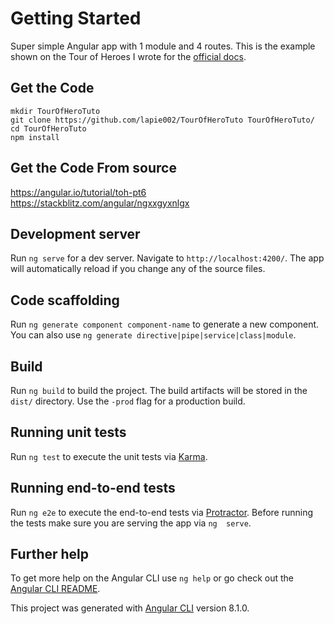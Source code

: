 # Getting Started

Super simple Angular app with 1 module and 4 routes. This is the example shown on the Tour of Heroes I wrote for the [official 
docs](https://angular.io/tutorial).

## Get the Code
```
mkdir TourOfHeroTuto
git clone https://github.com/lapie002/TourOfHeroTuto TourOfHeroTuto/
cd TourOfHeroTuto
npm install
```
## Get the Code From source
https://angular.io/tutorial/toh-pt6
https://stackblitz.com/angular/ngxxgyxnlgx

## Development server

Run `ng serve` for a dev server. Navigate to `http://localhost:4200/`. 
The app will automatically reload if you change any of the source files.

## Code scaffolding

Run `ng generate component component-name` to generate a new component. 
You can also use `ng generate directive|pipe|service|class|module`.

## Build

Run `ng build` to build the project. The build artifacts will be stored 
in the `dist/` directory. Use the `-prod` flag for a production build.

## Running unit tests

Run `ng test` to execute the unit tests via 
[Karma](https://karma-runner.github.io).

## Running end-to-end tests

Run `ng e2e` to execute the end-to-end tests via 
[Protractor](http://www.protractortest.org/).
Before running the tests make sure you are serving the app via `ng 
serve`.

## Further help

To get more help on the Angular CLI use `ng help` or go check out the 
[Angular CLI 
README](https://github.com/angular/angular-cli/blob/master/README.md).

This project was generated with [Angular 
CLI](https://github.com/angular/angular-cli) version 8.1.0.
